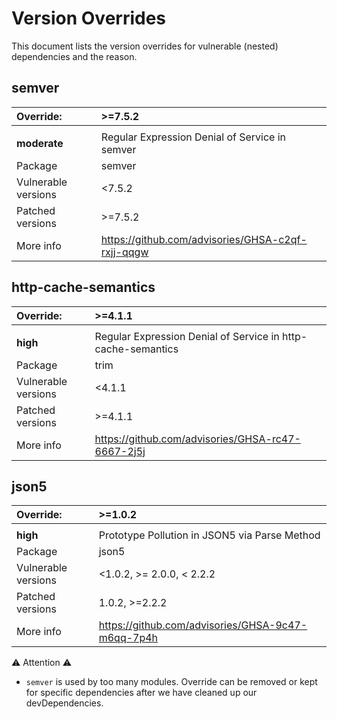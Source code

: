 # Version Overrides
This document lists the version overrides for vulnerable (nested) dependencies and the reason.

## semver
| Override:           | >=7.5.2 |
|:--------------------| :-------------|
|                     | |
| **moderate**        | Regular Expression Denial of Service in semver  |
| Package             | semver |
| Vulnerable versions | <7.5.2 |
| Patched versions    | >=7.5.2 |
| More info           | https://github.com/advisories/GHSA-c2qf-rxjj-qqgw  |

## http-cache-semantics
| Override:           | >=4.1.1 |
|:--------------------| :-------------|
|                     | |
| **high**            | Regular Expression Denial of Service in http-cache-semantics  |
| Package             | trim |
| Vulnerable versions | <4.1.1 |
| Patched versions    | >=4.1.1 |
| More info           | https://github.com/advisories/GHSA-rc47-6667-2j5j  |

## json5
| Override:           | >=1.0.2 |
|:--------------------| :-------------|
|                     | |
| **high**            | Prototype Pollution in JSON5 via Parse Method |
| Package             | json5 |
| Vulnerable versions | <1.0.2, >= 2.0.0, < 2.2.2 |
| Patched versions    | 1.0.2, >=2.2.2 |
| More info           | https://github.com/advisories/GHSA-9c47-m6qq-7p4h   |

:warning: Attention :warning: 
* `semver` is used by too many modules. Override can be removed or kept for specific dependencies after we have cleaned up our devDependencies.